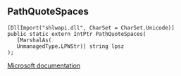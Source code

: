 ## PathQuoteSpaces

```
[DllImport("shlwapi.dll", CharSet = CharSet.Unicode)]
public static extern IntPtr PathQuoteSpaces(
   [MarshalAs(
   UnmanagedType.LPWStr)] string lpsz
);
```

[Microsoft documentation](https://docs.microsoft.com/en-us/windows/win32/api/shlwapi/nf-shlwapi-pathquotespacesw)
